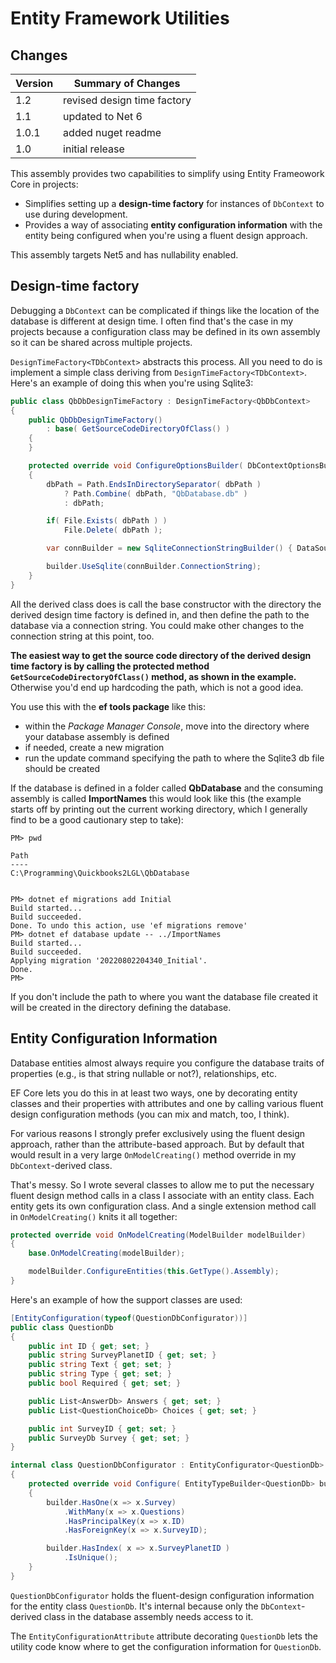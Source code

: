 # Entity Framework Utilities

## Changes

|Version|Summary of Changes|
|-------|------------------|
|1.2|revised design time factory|
|1.1|updated to Net 6|
|1.0.1|added nuget readme|
|1.0|initial release|

This assembly provides two capabilities to simplify using Entity Frameowork Core in projects:

- Simplifies setting up a **design-time factory** for instances of `DbContext` to use during development.
- Provides a way of associating **entity configuration information** with the entity being configured when you're using a fluent design approach.

This assembly targets Net5 and has nullability enabled.

## Design-time factory

Debugging a `DbContext` can be complicated if things like the location of the database is different at design time. I often find that's the case in my projects because a configuration class may be defined in its own assembly so it can be shared across multiple projects.

`DesignTimeFactory<TDbContext>` abstracts this process. All you need to do is implement a simple class deriving from 
`DesignTimeFactory<TDbContext>`. Here's an example of doing this when you're using Sqlite3:

```csharp
public class QbDbDesignTimeFactory : DesignTimeFactory<QbDbContext>
{
    public QbDbDesignTimeFactory()
        : base( GetSourceCodeDirectoryOfClass() )
    {
    }

    protected override void ConfigureOptionsBuilder( DbContextOptionsBuilder<QbDbContext> builder, string dbDirectory )
    {
        dbPath = Path.EndsInDirectorySeparator( dbPath )
            ? Path.Combine( dbPath, "QbDatabase.db" )
            : dbPath;

        if( File.Exists( dbPath ) )
            File.Delete( dbPath );

        var connBuilder = new SqliteConnectionStringBuilder() { DataSource = dbPath };

        builder.UseSqlite(connBuilder.ConnectionString);
    }
}
```

All the derived class does is call the base constructor with the directory the 
derived design time factory is defined in, and then define the path to the 
database via a connection string. You could make other changes to the connection string at this point, too.

**The easiest way to get the source code directory of the derived design time
factory is by calling the protected method `GetSourceCodeDirectoryOfClass()`
method, as shown in the example.** Otherwise you'd end up hardcoding the path,
which is not a good idea.

You use this with the **ef tools package** like this:

- within the *Package Manager Console*, move into the directory where your database
assembly is defined
- if needed, create a new migration
- run the update command specifying the path to where the Sqlite3 db file should
be created

If the database is defined in a folder called **QbDatabase** and the consuming
assembly is called **ImportNames** this would look like this (the example starts
off by printing out the current working directory, which I generally find to be a
good cautionary step to take):

```
PM> pwd

Path                                    
----                                    
C:\Programming\Quickbooks2LGL\QbDatabase


PM> dotnet ef migrations add Initial
Build started...
Build succeeded.
Done. To undo this action, use 'ef migrations remove'
PM> dotnet ef database update -- ../ImportNames
Build started...
Build succeeded.
Applying migration '20220802204340_Initial'.
Done.
PM> 
```

If you don't include the path to where you want the database file created it will
be created in the directory defining the database.

## Entity Configuration Information

Database entities almost always require you configure the database traits of properties (e.g., is that string nullable or not?), relationships, etc.

EF Core lets you do this in at least two ways, one by decorating entity classes and their properties with attributes and one by calling various fluent design configuration methods (you can mix and match, too,
I think).

For various reasons I strongly prefer exclusively using the fluent design approach, rather than the attribute-based approach. But by default that would result in a very large `OnModelCreating()` method override in my `DbContext`-derived class.

That's messy. So I wrote several classes to allow me to put the necessary fluent design method calls in a class I associate with an entity class. Each entity gets its own configuration class. And a single extension method call in `OnModelCreating()` knits it all together:

```csharp
protected override void OnModelCreating(ModelBuilder modelBuilder)
{
    base.OnModelCreating(modelBuilder);

    modelBuilder.ConfigureEntities(this.GetType().Assembly);
}
```

Here's an example of how the support classes are used:

```csharp
[EntityConfiguration(typeof(QuestionDbConfigurator))]
public class QuestionDb
{
    public int ID { get; set; }
    public string SurveyPlanetID { get; set; }
    public string Text { get; set; }
    public string Type { get; set; }
    public bool Required { get; set; }

    public List<AnswerDb> Answers { get; set; }
    public List<QuestionChoiceDb> Choices { get; set; }

    public int SurveyID { get; set; }
    public SurveyDb Survey { get; set; }
}

internal class QuestionDbConfigurator : EntityConfigurator<QuestionDb>
{
    protected override void Configure( EntityTypeBuilder<QuestionDb> builder )
    {
        builder.HasOne(x => x.Survey)
            .WithMany(x => x.Questions)
            .HasPrincipalKey(x => x.ID)
            .HasForeignKey(x => x.SurveyID);

        builder.HasIndex( x => x.SurveyPlanetID )
            .IsUnique();
    }
}
```

`QuestionDbConfigurator` holds the fluent-design configuration information for the entity class `QuestionDb`. It's internal because only the `DbContext`-derived class in the database assembly needs access to it.

The `EntityConfigurationAttribute` attribute decorating `QuestionDb` lets the utility code know where to get the configuration information for `QuestionDb`.
